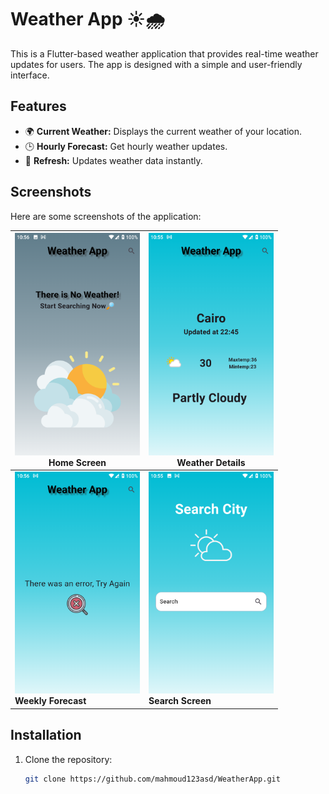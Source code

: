 # Weather App ☀️🌧️

This is a Flutter-based weather application that provides real-time weather updates for users. The app is designed with a simple and user-friendly interface.

## Features
- 🌍 **Current Weather:** Displays the current weather of your location.
- 🕒 **Hourly Forecast:** Get hourly weather updates.
- 🔄 **Refresh:** Updates weather data instantly.

## Screenshots
Here are some screenshots of the application:

| <img src="assets/images/cap4.png" alt="Home Screen" width="200"> <br> **Home Screen** | <img src="assets/images/cap1.png" alt="Weather Details" width="200"> <br> **Weather Details** |
|------------------------------------------------|------------------------------------------------|
| <img src="assets/images/cap3.png" alt="Error message" width="200"> <br> **Weekly Forecast** | <img src="assets/images/cap2.png" alt="Search Screen" width="200"> <br> **Search Screen** |

## Installation
1. Clone the repository:
   ```bash
   git clone https://github.com/mahmoud123asd/WeatherApp.git